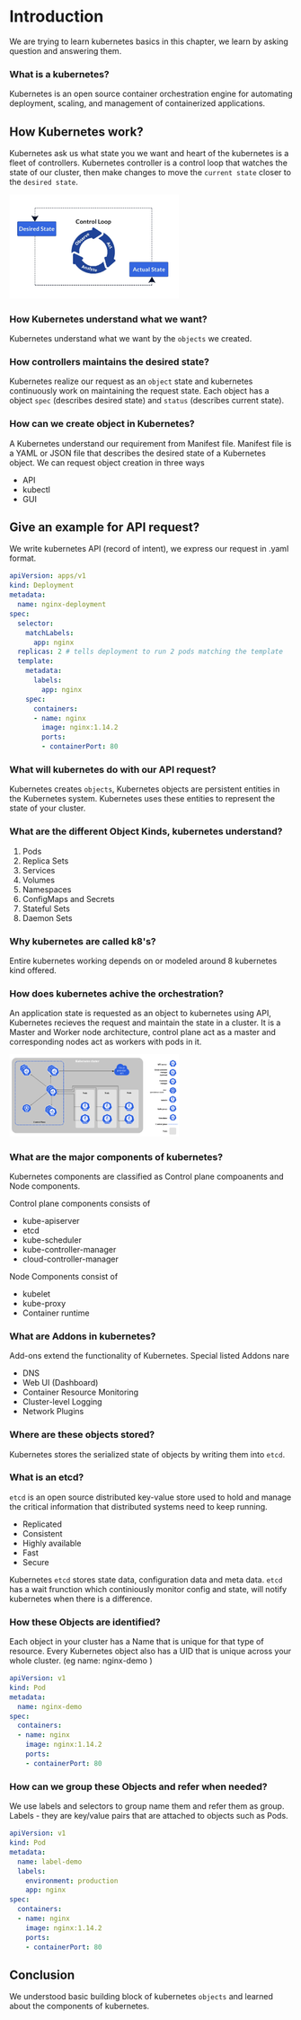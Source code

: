 # Introduction
We are trying to learn kubernetes basics in this chapter, we learn by asking question and answering them.

### What is a kubernetes?
Kubernetes is an open source container orchestration engine for automating deployment, scaling, and management of containerized applications.

## How Kubernetes work?
Kubernetes ask us what state you we want and heart of the kubernetes is a fleet of controllers. Kubernetes controller is a control loop that watches the state of our cluster, then make changes to move the `current state` closer to the `desired state`.

<img src="../images/control_loop.png"  width="60%" height="30%"> 

### How Kubernetes understand what we want?
Kubernetes understand what we want by the `objects` we created.

### How controllers maintains the desired state?
Kubernetes realize our request as an `object` state and kubernetes continuously work on maintaining the request state. Each object has a object `spec` (describes desired state) and `status` (describes current state).

### How can we create object in Kubernetes?
A Kubernetes understand our requirement from Manifest file. Manifest file is a YAML or JSON file that describes the desired state of a Kubernetes object. We can request object creation in three ways 
* API                         
* kubectl 
* GUI

## Give an example for API request?
We write kubernetes API (record of intent), we express our request in .yaml format.

```yaml
apiVersion: apps/v1
kind: Deployment
metadata:
  name: nginx-deployment
spec:
  selector:
    matchLabels:
      app: nginx
  replicas: 2 # tells deployment to run 2 pods matching the template
  template:
    metadata:
      labels:
        app: nginx
    spec:
      containers:
      - name: nginx
        image: nginx:1.14.2
        ports:
        - containerPort: 80
```

### What will kubernetes do with our API request?
Kubernetes creates `objects`, Kubernetes objects are persistent entities in the Kubernetes system. Kubernetes uses these entities to represent the state of your cluster.

### What are the different Object Kinds, kubernetes understand?
1. Pods
2. Replica Sets
3. Services
4. Volumes
5. Namespaces
6. ConfigMaps and Secrets
7. Stateful Sets
8. Daemon Sets

### Why kubernetes are called k8's?
Entire kubernetes working depends on or modeled around 8 kubernetes kind offered. 

### How does kubernetes achive the orchestration?
An application state is requested as an object to kubernetes using API, Kubernetes recieves the request and maintain the state in a cluster. It is a Master and Worker node architecture, control plane act as a master and corresponding nodes act as workers with pods in it. <br />

<img src="../images/Kubernetes_cluster_architecture.png"  width="60%" height="30%">

### What are the major components of kubernetes?
Kubernetes components are classified as Control plane compoanents and Node components.

Control plane components consists of 
* kube-apiserver
* etcd
* kube-scheduler
* kube-controller-manager
* cloud-controller-manager

Node Components consist of 
* kubelet
* kube-proxy
* Container runtime

### What are Addons in kubernetes?
Add-ons extend the functionality of Kubernetes. Special listed Addons nare

* DNS
* Web UI (Dashboard)
* Container Resource Monitoring
* Cluster-level Logging
* Network Plugins

### Where are these objects stored?
Kubernetes stores the serialized state of objects by writing them into `etcd`.

### What is an etcd?
`etcd` is an open source distributed key-value store used to hold and manage the critical information that distributed systems need to keep running. 
* Replicated 
* Consistent
* Highly available
* Fast
* Secure

Kubernetes `etcd` stores state data, configuration data and meta data. `etcd` has a wait frunction which continiously monitor config and state, will notify kubernetes when there is a difference.

### How these Objects are identified?
Each object in your cluster has a Name that is unique for that type of resource. Every Kubernetes object also has a UID that is unique across your whole cluster. (eg name: nginx-demo )

```yaml
apiVersion: v1
kind: Pod
metadata:
  name: nginx-demo
spec:
  containers:
  - name: nginx
    image: nginx:1.14.2
    ports:
    - containerPort: 80
```

### How can we group these Objects and refer when needed?
We use labels and selectors to group name them and refer them as group.
Labels - they are key/value pairs that are attached to objects such as Pods.
```yaml
apiVersion: v1
kind: Pod
metadata:
  name: label-demo
  labels:
    environment: production
    app: nginx
spec:
  containers:
  - name: nginx
    image: nginx:1.14.2
    ports:
    - containerPort: 80
```

## Conclusion
We understood basic building block of kubernetes `objects` and learned about the components of kubernetes.
